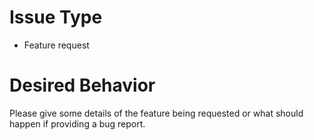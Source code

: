 <!--- Verify first that your issue is not already reported on the issue tracker -->
<!--
  If you do not have capacity to contribute to resolving the that you will now
  open, please consider supporting the maintainer and donating at
  https://lukewm.info/support/
-->

# Issue Type

- Feature request

# Desired Behavior

Please give some details of the feature being requested or what should happen
if providing a bug report.
